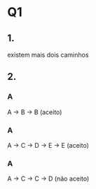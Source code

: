 # Q1

## 1.

existem mais dois caminhos

## 2.

### A

A -> B -> B (aceito)

### A

A -> C -> D -> E -> E (aceito)

### A

A -> C -> C -> D (não aceito)
